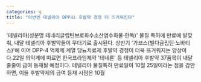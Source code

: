 ```yaml
---
categories: g
title: "이번엔 테넬리아 DPP4i 후발약 경쟁 더 뜨거워진다"
---
```

&#39;테넬리아(성분명 테네리글립틴브로화수소산염수화물&middot;한독)&#39; 물질 특허에 만료에 발맞춰, 내달 테넬리아 후발약들이 무더기로 출시된다. 상반기 &#39;가브스(빌다글립틴&middot;노바티스)&#39;에 이어 DPP-4 억제제 계열 당뇨치료제 후발약 경쟁이 더욱 뜨거워지는 양상이다.22일 의약계에 따르면 한국프라임제약 &#39;테네론&#39; 등 테넬리아 후발약 37품목이 내달 줄줄이 급여 등재될 예정이다. 테넬리아 물질특허 만료일이 10월 25일이라는 점을 감안하면, 이들 후발약제의 급여 등재 시점은 10월